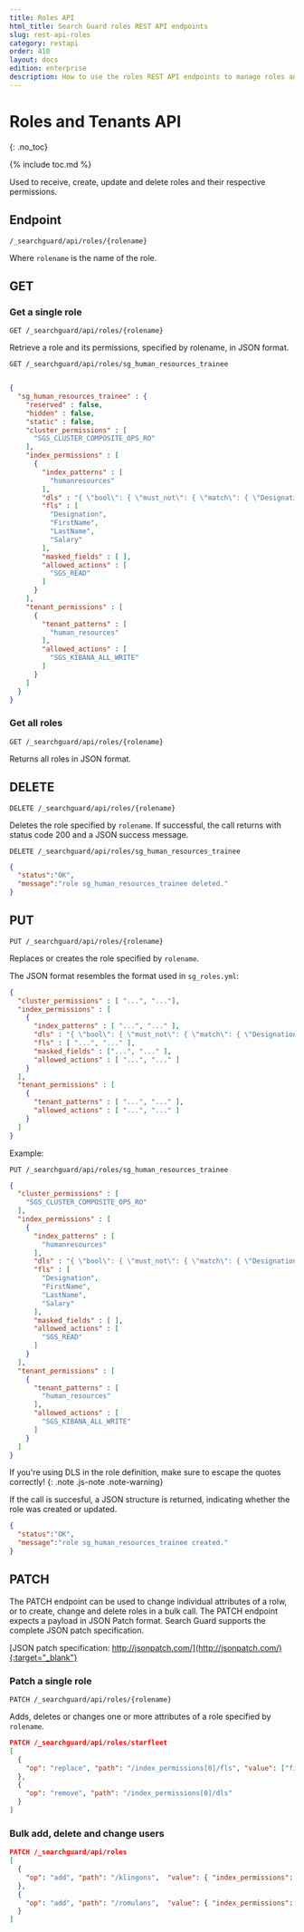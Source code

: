 ```yaml
---
title: Roles API
html_title: Search Guard roles REST API endpoints
slug: rest-api-roles
category: restapi
order: 410
layout: docs
edition: enterprise
description: How to use the roles REST API endpoints to manage roles and permissions.
---
```


<!---
Copyright 2019 floragunn GmbH
-->


# Roles and Tenants API
{: .no_toc}

{% include toc.md %}

Used to receive, create, update and delete roles and their respective permissions.

## Endpoint

```
/_searchguard/api/roles/{rolename}
```
Where `rolename` is the name of the role.

## GET

### Get a single role

```
GET /_searchguard/api/roles/{rolename}
```

Retrieve a role and its permissions, specified by rolename, in JSON format.

```
GET /_searchguard/api/roles/sg_human_resources_trainee
```
```json

{  
  "sg_human_resources_trainee" : {
    "reserved" : false,
    "hidden" : false,
    "static" : false,
    "cluster_permissions" : [
      "SGS_CLUSTER_COMPOSITE_OPS_RO"
    ],
    "index_permissions" : [
      {
        "index_patterns" : [
          "humanresources"
        ],
        "dls" : "{ \"bool\": { \"must_not\": { \"match\": { \"Designation\": \"CEO\"  }}}}",
        "fls" : [
          "Designation",
          "FirstName",
          "LastName",
          "Salary"
        ],
        "masked_fields" : [ ],
        "allowed_actions" : [
          "SGS_READ"
        ]
      }
    ],
    "tenant_permissions" : [
      {
        "tenant_patterns" : [
          "human_resources"
        ],
        "allowed_actions" : [
          "SGS_KIBANA_ALL_WRITE"
        ]
      }
    ]    
  }
}

```

### Get all roles

```
GET /_searchguard/api/roles/{rolename}
```

Returns all roles in JSON format.

## DELETE
```
DELETE /_searchguard/api/roles/{rolename}
```
Deletes the role specified by `rolename`. If successful, the call returns with status code 200 and a JSON success message.

```
DELETE /_searchguard/api/roles/sg_human_resources_trainee
```
```json
{
  "status":"OK",
  "message":"role sg_human_resources_trainee deleted."
}
```

## PUT
```
PUT /_searchguard/api/roles/{rolename}
```
Replaces or creates the role specified by `rolename`.

The JSON format resembles the format used in `sg_roles.yml`:

```json
{  
  "cluster_permissions" : [ "...", "..."],
  "index_permissions" : [
    {
      "index_patterns" : [ "...", "..." ],
      "dls" : "{ \"bool\": { \"must_not\": { \"match\": { \"Designation\": \"CEO\"  }}}}",
      "fls" : [ "...", "..." ],
      "masked_fields" : ["...", "..." ],
      "allowed_actions" : [ "...", "..." ]
    }
  ],
  "tenant_permissions" : [
    {
      "tenant_patterns" : [ "...", "..." ],
      "allowed_actions" : [ "...", "..." ]
    }
  ]    
}
```

Example:

```
PUT /_searchguard/api/roles/sg_human_resources_trainee
```
```json
{  
  "cluster_permissions" : [
    "SGS_CLUSTER_COMPOSITE_OPS_RO"
  ],
  "index_permissions" : [
    {
      "index_patterns" : [
        "humanresources"
      ],
      "dls" : "{ \"bool\": { \"must_not\": { \"match\": { \"Designation\": \"CEO\"  }}}}",
      "fls" : [
        "Designation",
        "FirstName",
        "LastName",
        "Salary"
      ],
      "masked_fields" : [ ],
      "allowed_actions" : [
        "SGS_READ"
      ]
    }
  ],
  "tenant_permissions" : [
    {
      "tenant_patterns" : [
        "human_resources"
      ],
      "allowed_actions" : [
        "SGS_KIBANA_ALL_WRITE"
      ]
    }
  ]    
}
```

If you're using DLS in the role definition, make sure to escape the quotes correctly!
{: .note .js-note .note-warning}

If the call is succesful, a JSON structure is returned, indicating whether the role was created or updated.

```json
{
  "status":"OK",
  "message":"role sg_human_resources_trainee created."
}
```

## PATCH

The PATCH endpoint can be used to change individual attributes of a rolw, or to create, change and delete roles in a bulk call. The PATCH endpoint expects a payload in JSON Patch format. Search Guard supports the complete JSON patch specification.

[JSON patch specification: http://jsonpatch.com/](http://jsonpatch.com/){:target="_blank"}

### Patch a single role

```
PATCH /_searchguard/api/roles/{rolename}
```

Adds, deletes or changes one or more attributes of a role specified by `rolename`.

```json
PATCH /_searchguard/api/roles/starfleet
[ 
  { 
    "op": "replace", "path": "/index_permissions[0]/fls", "value": ["field1"] 
  }, 
  { 
    "op": "remove", "path": "/index_permissions[0]/dls" 
  }   
]
```

### Bulk add, delete and change users

```json
PATCH /_searchguard/api/roles
[ 
  { 
    "op": "add", "path": "/klingons",  "value": { "index_permissions": [...] } 
  },
  { 
    "op": "add", "path": "/romulans",  "value": { "index_permissions": [...] }
  }
]
```